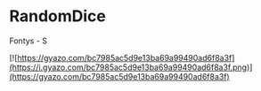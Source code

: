 # RandomDice
Fontys - S

[![https://gyazo.com/bc7985ac5d9e13ba69a99490ad6f8a3f](https://i.gyazo.com/bc7985ac5d9e13ba69a99490ad6f8a3f.png)](https://gyazo.com/bc7985ac5d9e13ba69a99490ad6f8a3f)
